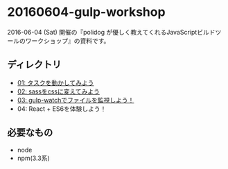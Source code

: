 # 20160604-gulp-workshop

2016-06-04 (Sat) 開催の『polidog が優しく教えてくれるJavaScriptビルドツールのワークショップ』の資料です。  

## ディレクトリ
- [01: タスクを動かしてみよう](/01/README.md)
- [02: sassをcssに変えてみよう](/02/README.md)
- [03: gulp-watchでファイルを監視しよう！](/03/README.md)
- 04: React + ES6を体験しよう！

## 必要なもの
- node
- npm(3.3系)
